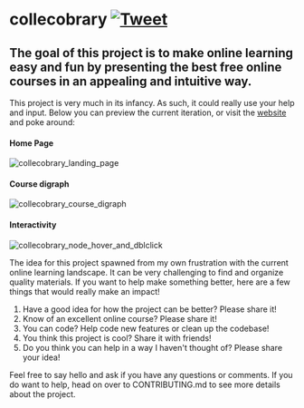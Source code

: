 # collecobrary [![Tweet](https://img.shields.io/twitter/url/http/shields.io.svg?style=social)](https://twitter.com/intent/tweet?text=Make%20learning%20fun%20and%20easy&url=https://github.com/nietsymerej/collecobrary&via=collecobrary&hashtags=github,education,vuejs,webdev,developers)

## The goal of this project is to make online learning easy and fun by presenting the best free online courses in an appealing and intuitive way.

This project is very much in its infancy. As such, it could really use your help and input. Below you can preview the current iteration, or visit the [website](https://curated-courses.herokuapp.com/) and poke around:

#### Home Page

![collecobrary_landing_page](https://user-images.githubusercontent.com/78166995/134688002-efaaefe0-bb3d-48cb-95e9-4b7bc75737b0.PNG)

#### Course digraph

![collecobrary_course_digraph](https://user-images.githubusercontent.com/78166995/134689102-3f8a7a37-615b-4f93-8181-24e9717dc839.PNG)

#### Interactivity

![collecobrary_node_hover_and_dblclick](https://user-images.githubusercontent.com/78166995/134691867-8195d604-d28e-43b7-8476-bb21f9ce4f39.PNG)


The idea for this project spawned from my own frustration with the current online learning landscape. It can be very challenging to find and organize quality materials. If you want to help make something better, here are a few things that would really make an impact!

1. Have a good idea for how the project can be better? Please share it!
2. Know of an excellent online course? Please share it!
3. You can code? Help code new features or clean up the codebase!
4. You think this project is cool? Share it with friends!
5. Do you think you can help in a way I haven't thought of? Please share your idea!

Feel free to say hello and ask if you have any questions or comments. If you do want to help, head on over to CONTRIBUTING.md to see more details about the project.
